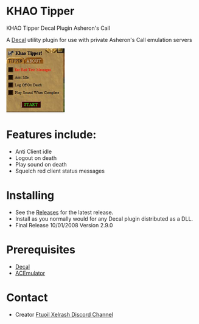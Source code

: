# KHAO Tipper
KHAO Tipper Decal Plugin Asheron's Call

A [Decal](http://www.decaldev.com/) utility plugin for use with private Asheron's Call emulation servers



<picture>
 <source media="(prefers-color-scheme: dark)" srcset="Quack.jpg">
 <source media="(prefers-color-scheme: light)" srcset="Quack.jpg">
 <img alt="YOUR-ALT-TEXT" src="KhaoTipper.jpg">
</picture>



# Features include:

* Anti Client idle
* Logout on death
* Play sound on death
* Squelch red client status messages



# Installing

* See the [Releases](https://github.com/FtuoilXelrash/Releases) for the latest release. 
* Install as you normally would for any Decal plugin distributed as a DLL.
* Final Release 10/01/2008 Version 2.9.0



# Prerequisites
* [Decal](http://www.decaldev.com/) 
* [ACEmulator](http://emulator.ac/)


# Contact
- Creator
[Ftuoil Xelrash Discord Channel](https://discord.gg/G8mfZH2TMp)
